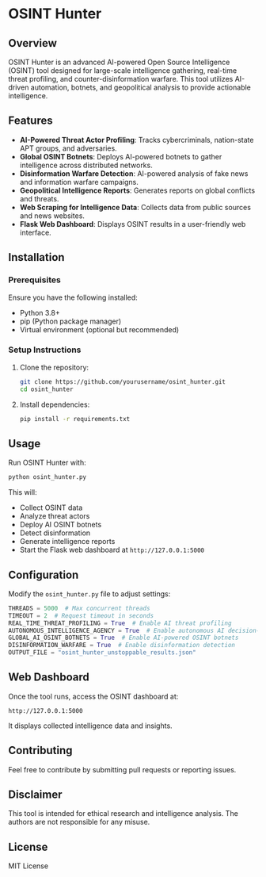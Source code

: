# OSINT Hunter

## Overview
OSINT Hunter is an advanced AI-powered Open Source Intelligence (OSINT) tool designed for large-scale intelligence gathering, real-time threat profiling, and counter-disinformation warfare. This tool utilizes AI-driven automation, botnets, and geopolitical analysis to provide actionable intelligence.

## Features
- **AI-Powered Threat Actor Profiling**: Tracks cybercriminals, nation-state APT groups, and adversaries.
- **Global OSINT Botnets**: Deploys AI-powered botnets to gather intelligence across distributed networks.
- **Disinformation Warfare Detection**: AI-powered analysis of fake news and information warfare campaigns.
- **Geopolitical Intelligence Reports**: Generates reports on global conflicts and threats.
- **Web Scraping for Intelligence Data**: Collects data from public sources and news websites.
- **Flask Web Dashboard**: Displays OSINT results in a user-friendly web interface.

## Installation
### Prerequisites
Ensure you have the following installed:
- Python 3.8+
- pip (Python package manager)
- Virtual environment (optional but recommended)

### Setup Instructions
1. Clone the repository:
   ```bash
   git clone https://github.com/yourusername/osint_hunter.git
   cd osint_hunter
   ```
2. Install dependencies:
   ```bash
   pip install -r requirements.txt
   ```

## Usage
Run OSINT Hunter with:
```bash
python osint_hunter.py
```

This will:
- Collect OSINT data
- Analyze threat actors
- Deploy AI OSINT botnets
- Detect disinformation
- Generate intelligence reports
- Start the Flask web dashboard at `http://127.0.0.1:5000`

## Configuration
Modify the `osint_hunter.py` file to adjust settings:
```python
THREADS = 5000  # Max concurrent threads
TIMEOUT = 2  # Request timeout in seconds
REAL_TIME_THREAT_PROFILING = True  # Enable AI threat profiling
AUTONOMOUS_INTELLIGENCE_AGENCY = True  # Enable autonomous AI decision-making
GLOBAL_AI_OSINT_BOTNETS = True  # Enable AI-powered OSINT botnets
DISINFORMATION_WARFARE = True  # Enable disinformation detection
OUTPUT_FILE = "osint_hunter_unstoppable_results.json"
```

## Web Dashboard
Once the tool runs, access the OSINT dashboard at:
```
http://127.0.0.1:5000
```
It displays collected intelligence data and insights.

## Contributing
Feel free to contribute by submitting pull requests or reporting issues.

## Disclaimer
This tool is intended for ethical research and intelligence analysis. The authors are not responsible for any misuse.

## License
MIT License
